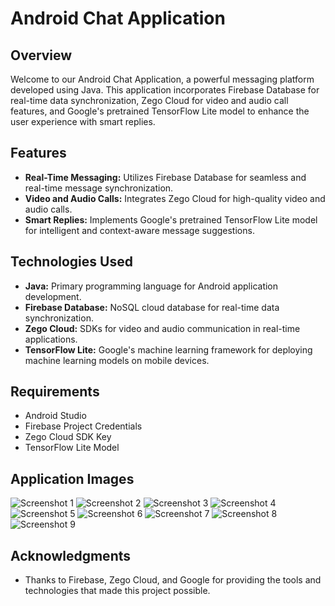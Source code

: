 # Android Chat Application

## Overview

Welcome to our Android Chat Application, a powerful messaging platform developed using Java. This application incorporates Firebase Database for real-time data synchronization, Zego Cloud for video and audio call features, and Google's pretrained TensorFlow Lite model to enhance the user experience with smart replies.

## Features

- **Real-Time Messaging:** Utilizes Firebase Database for seamless and real-time message synchronization.
- **Video and Audio Calls:** Integrates Zego Cloud for high-quality video and audio calls.
- **Smart Replies:** Implements Google's pretrained TensorFlow Lite model for intelligent and context-aware message suggestions.

## Technologies Used

- **Java:** Primary programming language for Android application development.
- **Firebase Database:** NoSQL cloud database for real-time data synchronization.
- **Zego Cloud:** SDKs for video and audio communication in real-time applications.
- **TensorFlow Lite:** Google's machine learning framework for deploying machine learning models on mobile devices.

## Requirements

- Android Studio
- Firebase Project Credentials
- Zego Cloud SDK Key
- TensorFlow Lite Model

## Application Images
![Screenshot 1](../1.jpg)
![Screenshot 2](./2.png)
![Screenshot 3](./3.png)
![Screenshot 4](./4.png)
![Screenshot 5](./5.png)
![Screenshot 6](./6.png)
![Screenshot 7](./7.png)
![Screenshot 8](./8.png)
![Screenshot 9](./9.png)

## Acknowledgments

- Thanks to Firebase, Zego Cloud, and Google for providing the tools and technologies that made this project possible.

